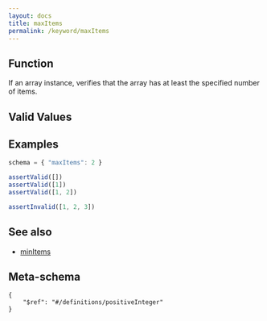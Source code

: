 ```yaml
---
layout: docs
title: maxItems
permalink: /keyword/maxItems
---
```


## Function

If an array instance, verifies that the array has at least the specified number of items.

## Valid Values

## Examples

```javascript
schema = { "maxItems": 2 }

assertValid([])
assertValid([1])
assertValid([1, 2])

assertInvalid([1, 2, 3])
```


## See also

* [minItems](minItems)


## Meta-schema

	{
		"$ref": "#/definitions/positiveInteger"
	}

